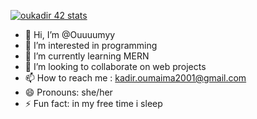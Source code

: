 [![oukadir 42 stats](https://badge.mediaplus.ma/darkblue/oukadir)](https://github.com/Ouuuumyy)
- 👋 Hi, I’m @Ouuuumyy
- 👀 I’m interested in programming
- 🌱 I’m currently learning MERN
- 💞️ I’m looking to collaborate on web projects
- 📫 How to reach me : kadir.oumaima2001@gmail.com
- 😄 Pronouns: she/her
- ⚡ Fun fact: in my free time i sleep

<!---
Ouuuumyy/Ouuuumyy is a ✨ special ✨ repository because its `README.md` (this file) appears on your GitHub profile.
You can click the Preview link to take a look at your changes.
--->
